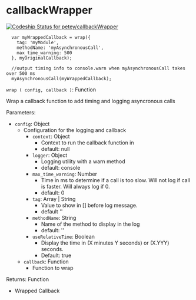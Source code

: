 callbackWrapper
===============
[ ![Codeship Status for petey/callbackWrapper](https://www.codeship.io/projects/3029df40-eda9-0131-b6e4-1a07b0152fa0/status)](https://www.codeship.io/projects/26718)

```
  var myWrappedCallback = wrap({
    tag: 'myModule',
    methodName: 'myAsynchronousCall',
    max_time_warning: 500
  }, myOriginalCallback);

  //output timing info to console.warn when myAsynchronousCall takes over 500 ms
  myAsynchronousCall(myWrappedCallback);
```


`wrap ( config, callback )`: Function

Wrap a callback function to add timing and logging asyncronous calls

Parameters:

* `config`: Object
   * Configuration for the logging and callback
      * `context`: Object
         * Context to run the callback function in
         * default: null
      * `logger`: Object
         * Logging utility with a warn method
         * default: console
      * `max_time_warning`: Number
      	* Time in ms to determine if a call is too slow. Will not log if call is faster. Will always log if 0.
      	* default: 0
      * `tag`: Array | String
      	* Value to show in [] before log message.
      	* default ''
      * `methodName`: String
      	* Name of the method to display in the log
      	* default: ''
      * `useRelativeTime`: Boolean
         * Display the time in (X minutes Y seconds) or (X.YYY) seconds. 
         * Default: true
   * `callback`: Function
      * Function to wrap

Returns: Function

* Wrapped Callback
